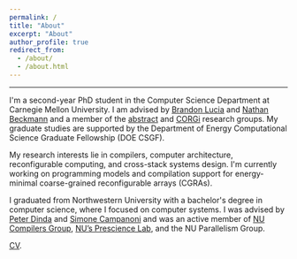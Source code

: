 ```yaml
---
permalink: /
title: "About"
excerpt: "About"
author_profile: true
redirect_from: 
  - /about/
  - /about.html
---
```


---

I'm a second-year PhD student in the Computer Science Department at Carnegie
Mellon University. I am advised by [Brandon Lucia](https://brandonlucia.com/)
and [Nathan Beckmann](https://www.cs.cmu.edu/~beckmann/) and a member of the
[abstract](http://abstract.ece.cmu.edu/) and [CORGi](https://cmu-corgi.github.io/) 
research groups. My graduate studies are supported by the Department of Energy 
Computational Science Graduate Fellowship (DOE CSGF). 

My research interests lie in compilers, computer architecture, 
reconfigurable computing, and cross-stack systems design.
I'm currently working on programming models and compilation support 
for energy-minimal coarse-grained reconfigurable arrays (CGRAs). 

I graduated from Northwestern University with a bachelor's degree 
in computer science, where I focused on computer systems. 
I was advised by [Peter Dinda](http://pdinda.org/) and 
[Simone Campanoni](https://users.cs.northwestern.edu/~simonec/) and 
was an active member of [NU Compilers Group](https://users.cs.northwestern.edu/~simonec/Team.html#Collaboration),
[NU’s Prescience Lab](http://www.presciencelab.org/), and the NU Parallelism Group. 

[CV](https://souradipghosh.com/files/cv.pdf).
